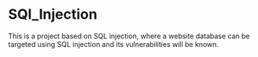 # SQl_Injection
This is a  project based on SQL injection, where a website database can be targeted using SQL injection and its vulnerabilities will be known.
